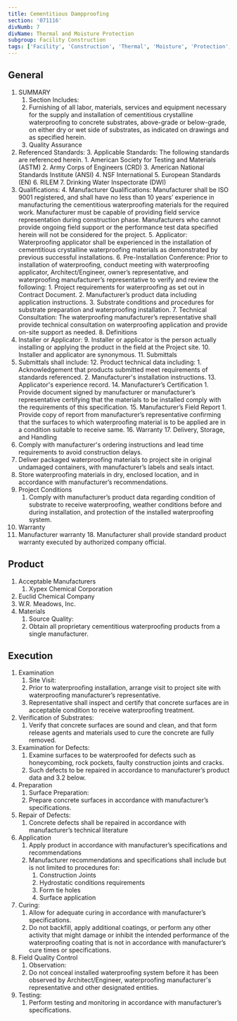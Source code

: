 ```yaml
---
title: Cementitious Dampproofing
section: '071116'
divNumb: 7
divName: Thermal and Moisture Protection
subgroup: Facility Construction
tags: ['Facility', 'Construction', 'Thermal', 'Moisture', 'Protection', 'Cementitious', 'Dampproofing']
---
```


## General

1. SUMMARY
   1. Section Includes:
	1. Furnishing of all labor, materials, services and equipment necessary for the supply and installation of cementitious crystalline waterproofing to concrete substrates, above-grade or below-grade, on either dry or wet side of substrates, as indicated on drawings and as specified herein.
	2. Quality Assurance
2. Referenced Standards:
	3. Applicable Standards: The following standards are referenced herein.
		1. American Society for Testing and Materials (ASTM)
		2. Army Corps of Engineers (CRD)
		3. American National Standards Institute (ANSI) 
		4. NSF International
		5. European Standards (EN)
		6. RILEM
		7. Drinking Water Inspectorate (DWI)
3. Qualifications:
	4. Manufacturer Qualifications: Manufacturer shall be ISO 9001 registered, and shall have no less than 10 years’ experience in manufacturing the cementitious waterproofing materials for the required work. Manufacturer must be capable of providing field service representation during construction phase. Manufacturers who cannot provide ongoing field support or the performance test data specified herein will not be considered for the project.
	5. Applicator: Waterproofing applicator shall be experienced in the installation of cementitious crystalline waterproofing materials as demonstrated by previous successful installations.
	6. Pre-Installation Conference: Prior to installation of waterproofing, conduct meeting with waterproofing applicator, Architect/Engineer, owner’s representative, and waterproofing manufacturer’s representative to verify and review the following:
		1. Project requirements for waterproofing as set out in Contract Document.
		2. Manufacturer’s product data including application instructions.
		3. Substrate conditions and procedures for substrate preparation and waterproofing installation.
	7. Technical Consultation: The waterproofing manufacturer’s representative shall provide technical consultation on waterproofing application and provide on-site support as needed.
	8. Definitions
4. Installer or Applicator:
	9. Installer or applicator is the person actually installing or applying the product in the field at the Project site.
	10. Installer and applicator are synonymous.
	11. Submittals
5. Submittals shall include:
	12. Product technical data including:
		1. Acknowledgement that products submitted meet requirements of standards referenced.
		2. Manufacturer's installation instructions.
	13. Applicator's experience record.
	14. Manufacturer’s Certification
		1. Provide document signed by manufacturer or manufacturer’s representative certifying that the materials to be installed comply with the requirements of this specification.
	15. Manufacturer’s Field Report
		1. Provide copy of report from manufacturer’s representative confirming that the surfaces to which waterproofing material is to be applied are in a condition suitable to receive same.
	16. Warranty
	17. Delivery, Storage, and Handling
6. Comply with manufacturer's ordering instructions and lead time requirements to avoid construction delays.
7. Deliver packaged waterproofing materials to project site in original undamaged containers, with manufacturer’s labels and seals intact. 
8. Store waterproofing materials in dry, enclosed location, and in accordance with manufacturer’s recommendations.
9. Project Conditions
   1. Comply with manufacturer’s product data regarding condition of substrate to receive waterproofing, weather conditions before and during installation, and protection of the installed waterproofing system.
10. Warranty
   2. Manufacturer warranty
	18. Manufacturer shall provide standard product warranty executed by authorized company official.
## Product
1. Acceptable Manufacturers
   1. Xypex Chemical Corporation
2. Euclid Chemical Company
3. W.R. Meadows, Inc.
1. Materials
   1. Source Quality:
	1. Obtain all proprietary cementitious waterproofing products from a single manufacturer.


## Execution

1. Examination
   1. Site Visit:
	1. Prior to waterproofing installation, arrange visit to project site with waterproofing manufacturer’s representative. 
	2. Representative shall inspect and certify that concrete surfaces are in acceptable condition to receive waterproofing treatment.
2. Verification of Substrates:
	1. Verify that concrete surfaces are sound and clean, and that form release agents and materials used to cure the concrete are fully removed.
3. Examination for Defects:
	1. Examine surfaces to be waterproofed for defects such as honeycombing, rock pockets, faulty construction joints and cracks. 
	2. Such defects to be repaired in accordance to manufacturer’s product data and 3.2 below.
1. Preparation
   1. Surface Preparation:
	1. Prepare concrete surfaces in accordance with manufacturer’s specifications.
2. Repair of Defects:
	1. Concrete defects shall be repaired in accordance with manufacturer’s technical literature
1. Application
   1. Apply product in accordance with manufacturer’s specifications and recommendations
	1. Manufacturer recommendations and specifications shall include but is not limited to procedures for:
		1. Construction Joints
		2. Hydrostatic conditions requirements
		3. Form tie holes
		4. Surface application
2. Curing:
	1. Allow for adequate curing in accordance with manufacturer’s specifications.
	2. Do not backfill, apply additional coatings, or perform any other activity that might damage or inhibit the intended performance of the waterproofing coating that is not in accordance with manufacturer’s cure times or specifications.
1. Field Quality Control
   1. Observation:
	1. Do not conceal installed waterproofing system before it has been observed by Architect/Engineer, waterproofing manufacturer's representative and other designated entities.
2. Testing:
	1. Perform testing and monitoring in accordance with manufacturer’s specifications.

